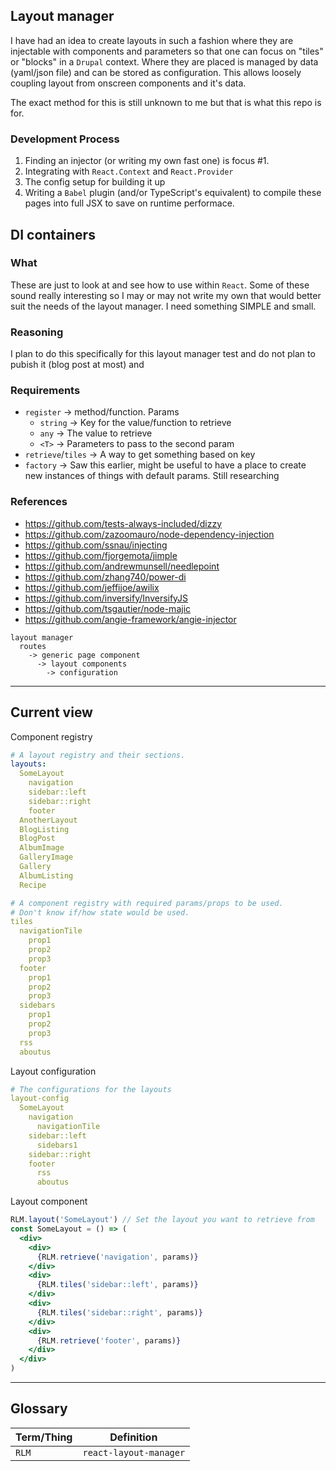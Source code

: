 ## Layout manager
I have had an idea to create layouts in such a fashion where they are injectable with components and parameters so that one can focus on "tiles" or "blocks" in a `Drupal` context. Where they are placed is managed by data (yaml/json file) and can be stored as configuration. This allows loosely coupling layout from onscreen components and it's data.

The exact method for this is still unknown to me but that is what this repo is for.

### Development Process
1. Finding an injector (or writing my own fast one) is focus #1.
1. Integrating with `React.Context` and `React.Provider`
1. The config setup for building it up
1. Writing a `Babel` plugin (and/or TypeScript's equivalent) to compile these pages into full JSX to save on runtime performace.

## DI containers
### What
These are just to look at and see how to use within `React`. Some of these sound really interesting so I may or may not write my own that would better suit the needs of the layout manager. I need something SIMPLE and small.

### Reasoning
I plan to do this specifically for this layout manager test and do not plan to pubish it (blog post at most) and 

### Requirements
* `register` →  method/function. Params
  * `string` → Key for the value/function to retrieve
  * `any` → The value to retrieve
  * `<T>` → Parameters to pass to the second param
* `retrieve`/`tiles` → A way to get something based on key
* `factory` → Saw this earlier, might be useful to have a place to create new instances of things with default params. Still researching

### References
* https://github.com/tests-always-included/dizzy
* https://github.com/zazoomauro/node-dependency-injection
* https://github.com/ssnau/injecting
* https://github.com/fjorgemota/jimple
* https://github.com/andrewmunsell/needlepoint
* https://github.com/zhang740/power-di
* https://github.com/jeffijoe/awilix
* https://github.com/inversify/InversifyJS
* https://github.com/tsgautier/node-majic
* https://github.com/angie-framework/angie-injector

```
layout manager
  routes
    -> generic page component
      -> layout components
        -> configuration
```

---
## Current view
Component registry
```yml
# A layout registry and their sections.
layouts:
  SomeLayout
    navigation
    sidebar::left
    sidebar::right
    footer
  AnotherLayout
  BlogListing
  BlogPost
  AlbumImage
  GalleryImage
  Gallery
  AlbumListing
  Recipe

# A component registry with required params/props to be used. 
# Don't know if/how state would be used.
tiles
  navigationTile
    prop1
    prop2
    prop3
  footer
    prop1
    prop2
    prop3
  sidebars
    prop1
    prop2
    prop3
  rss
  aboutus
```

Layout configuration
```yml
# The configurations for the layouts
layout-config
  SomeLayout
    navigation
      navigationTile
    sidebar::left
      sidebars1
    sidebar::right
    footer
      rss
      aboutus
```

Layout component
```jsx
RLM.layout('SomeLayout') // Set the layout you want to retrieve from
const SomeLayout = () => (
  <div>
    <div>
      {RLM.retrieve('navigation', params)}
    </div>
    <div>
      {RLM.tiles('sidebar::left', params)}
    </div>
    <div>
      {RLM.tiles('sidebar::right', params)}
    </div>
    <div>
      {RLM.retrieve('footer', params)}
    </div>
  </div>
)
```

---
## Glossary
| Term/Thing | Definition |
|---|---|
| `RLM` | `react-layout-manager` |